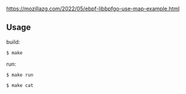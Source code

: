 
https://mozillazg.com/2022/05/ebpf-libbpfgo-use-map-example.html

## Usage

build:

```
$ make
```

run:

```
$ make run

$ make cat
```
